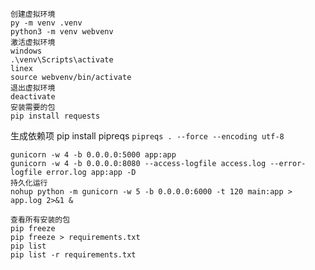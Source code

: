 
```
创建虚拟环境
py -m venv .venv
python3 -m venv webvenv
激活虚拟环境
windows
.\venv\Scripts\activate
linex
source webvenv/bin/activate
退出虚拟环境
deactivate
安装需要的包
pip install requests
```



生成依赖项
pip install pipreqs
`pipreqs . --force --encoding utf-8`

```
gunicorn -w 4 -b 0.0.0.0:5000 app:app
gunicorn -w 4 -b 0.0.0.0:8080 --access-logfile access.log --error-logfile error.log app:app -D
持久化运行
nohup python -m gunicorn -w 5 -b 0.0.0.0:6000 -t 120 main:app > app.log 2>&1 &

```

```
查看所有安装的包
pip freeze
pip freeze > requirements.txt
pip list 
pip list -r requirements.txt

```